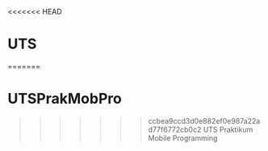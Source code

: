 <<<<<<< HEAD
# UTS
=======
# UTSPrakMobPro
>>>>>>> ccbea9ccd3d0e882ef0e987a22ad77f6772cb0c2
UTS Praktikum Mobile Programming
